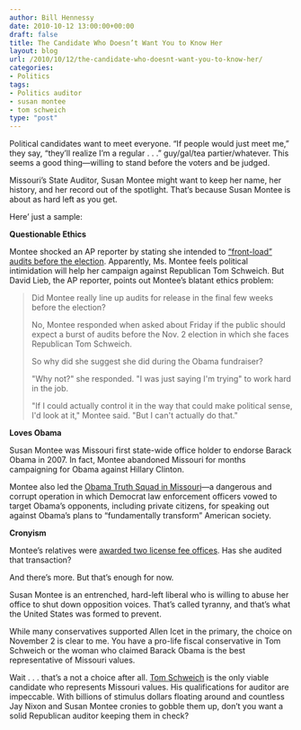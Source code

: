 ```yaml
---
author: Bill Hennessy
date: 2010-10-12 13:00:00+00:00
draft: false
title: The Candidate Who Doesn’t Want You to Know Her
layout: blog
url: /2010/10/12/the-candidate-who-doesnt-want-you-to-know-her/
categories:
- Politics
tags:
- Politics auditor
- susan montee
- tom schweich
type: "post"
---
```


Political candidates want to meet everyone. “If people would just meet me,” they say, “they’ll realize I’m a regular . . .” guy/gal/tea partier/whatever. This seems a good thing—willing to stand before the voters and be judged. 

 

Missouri’s State Auditor, Susan Montee might want to keep her name, her history, and her record out of the spotlight. That’s because Susan Montee is about as hard left as you get. 

 

Here’ just a sample:

 

**Questionable Ethics**

 

Montee shocked an AP reporter by stating she intended to [“front-load” audits before the election](https://www.columbiatribune.com/news/2010/sep/20/montee-denies-releasing-audits-for-political-gain/). Apparently, Ms. Montee feels political intimidation will help her campaign against Republican Tom Schweich. But David Lieb, the AP reporter, points out Montee’s blatant ethics problem:

 

>   
> 
> Did Montee really line up audits for release in the final few weeks before the election?
> 
>    
> 
> No, Montee responded when asked about Friday if the public should expect a burst of audits before the Nov. 2 election in which she faces Republican Tom Schweich.
> 
>    
> 
> So why did she suggest she did during the Obama fundraiser?
> 
>    
> 
> "Why not?" she responded. "I was just saying I'm trying" to work hard in the job.
> 
>    
> 
> "If I could actually control it in the way that could make political sense, I'd look at it," Montee said. "But I can't actually do that."
> 
> 

 

**Loves Obama**

 

Susan Montee was Missouri first state-wide office holder to endorse Barack Obama in 2007. In fact, Montee abandoned Missouri for months campaigning for Obama against Hillary Clinton. 

 

Montee also led the [Obama Truth Squad in Missouri](https://www.mogop.org/2010/03/1793/)—a dangerous and corrupt operation in which Democrat law enforcement officers vowed to target Obama’s opponents, including private citizens, for speaking out against Obama’s plans to “fundamentally transform” American society. 

 

**Cronyism**

 

Montee’s relatives were [awarded two license fee offices](https://www.mogop.org/2010/03/1793/). Has she audited that transaction?

 

And there’s more. But that’s enough for now. 

 

Susan Montee is an entrenched, hard-left liberal who is willing to abuse her office to shut down opposition voices. That’s called tyranny, and that’s what the United States was formed to prevent. 

 

While many conservatives supported Allen Icet in the primary, the choice on November 2 is clear to me. You have a pro-life fiscal conservative in Tom Schweich or the woman who claimed Barack Obama is the best representative of Missouri values.

 

Wait . . . that’s a not a choice after all. [Tom Schweich](https://www.tomschweich.com/) is the only viable candidate who represents Missouri values. His qualifications for auditor are impeccable. With billions of stimulus dollars floating around and countless Jay Nixon and Susan Montee cronies to gobble them up, don’t you want a solid Republican auditor keeping them in check? 
